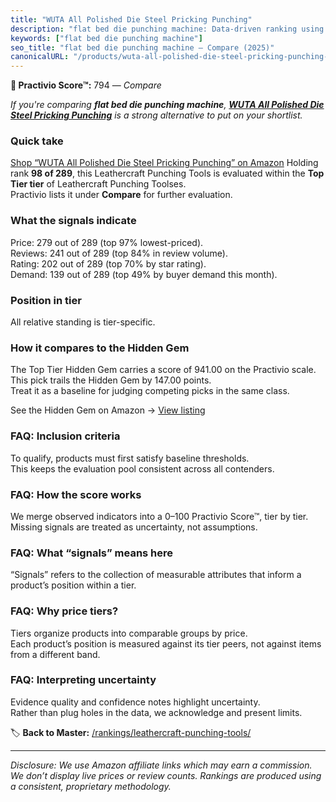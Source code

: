 ```yaml
---
title: "WUTA All Polished Die Steel Pricking Punching"
description: "flat bed die punching machine: Data-driven ranking using the Practivio Score™. Positioned by quality, value, demand, findability, momentum."
keywords: ["flat bed die punching machine"]
seo_title: "flat bed die punching machine — Compare (2025)"
canonicalURL: "/products/wuta-all-polished-die-steel-pricking-punching-B07L2SPZJC/"
---
```


**🛒 Practivio Score™:** 794 — _Compare_


*If you're comparing **flat bed die punching machine**, **[WUTA All Polished Die Steel Pricking Punching](https://www.amazon.com/dp/B07L2SPZJC?tag=practivio-20)** is a strong alternative to put on your shortlist.*
### Quick take
[Shop “WUTA All Polished Die Steel Pricking Punching” on Amazon](https://www.amazon.com/dp/B07L2SPZJC?tag=practivio-20)
Holding rank **98 of 289**, this Leathercraft Punching Tools is evaluated within the **Top Tier tier** of Leathercraft Punching Toolses.  
Practivio lists it under **Compare** for further evaluation.

### What the signals indicate
Price: 279 out of 289 (top 97% lowest-priced).  
Reviews: 241 out of 289 (top 84% in review volume).  
Rating: 202 out of 289 (top 70% by star rating).  
Demand: 139 out of 289 (top 49% by buyer demand this month).

### Position in tier
All relative standing is tier-specific.

### How it compares to the Hidden Gem
The Top Tier Hidden Gem carries a score of 941.00 on the Practivio scale.  
This pick trails the Hidden Gem by 147.00 points.  
Treat it as a baseline for judging competing picks in the same class.  

See the Hidden Gem on Amazon → [View listing](https://www.amazon.com/dp/B09VBWYHQY?tag=practivio-20)

### FAQ: Inclusion criteria
To qualify, products must first satisfy baseline thresholds.  
This keeps the evaluation pool consistent across all contenders.

### FAQ: How the score works
We merge observed indicators into a 0–100 Practivio Score™, tier by tier.  
Missing signals are treated as uncertainty, not assumptions.

### FAQ: What “signals” means here
“Signals” refers to the collection of measurable attributes that inform a product’s position within a tier.

### FAQ: Why price tiers?
Tiers organize products into comparable groups by price.  
Each product’s position is measured against its tier peers, not against items from a different band.

### FAQ: Interpreting uncertainty
Evidence quality and confidence notes highlight uncertainty.  
Rather than plug holes in the data, we acknowledge and present limits.

<!-- Missing template for Compare/CompareWithinPriceClass -->


🏷️ **Back to Master:** [/rankings/leathercraft-punching-tools/](/rankings/leathercraft-punching-tools/)

---
_Disclosure: We use Amazon affiliate links which may earn a commission. We don’t display live prices or review counts. Rankings are produced using a consistent, proprietary methodology._

